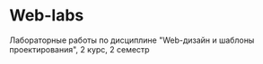 # Web-labs
Лабораторные работы по дисциплине "Web-дизайн и шаблоны проектирования", 2 курс, 2 семестр 
